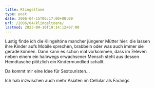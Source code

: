 ```yaml
---
title: Klingeltöne
type: post
date: 2006-04-15T06:17:00+00:00
url: /2006/04/klingeltoene/
lastmod: 2023-09-10T19:14:12+07:00
---
```

Lustig finde ich die Klingeltöne mancher jüngerer Mütter hier: die lassen ihre Kinder aufs Mobile sprechen, brabbeln oder was auch immer sie gerade können. Dann kann es schon mal vorkommen, dass im 7eleven neben einem ein halbwegs erwachsener Mensch steht aus dessen Hemdtasche plötzlich ein Kindermundlied schallt.

Da kommt mir eine Idee für Sextouristen...

Ich hab inzwischen auch mehr Asiaten im Cellular als Farangs.
